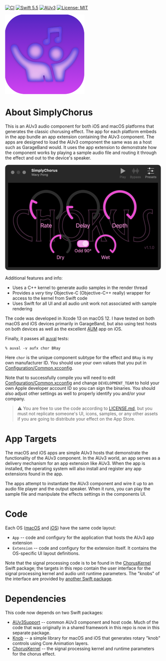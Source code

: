 [![CI](https://github.com/bradhowes/SimplyChorus/actions/workflows/CI.yml/badge.svg?branch=main)](https://github.com/bradhowes/SimplyChorus/actions/workflows/CI.yml)
[![Swift 5.5](https://img.shields.io/badge/Swift-5.5-orange.svg?style=flat)](https://swift.org)
[![AUv3](https://img.shields.io/badge/AudioUnit-AUv3-orange.svg)](https://developer.apple.com/documentation/audiounit)
[![License: MIT](https://img.shields.io/badge/License-MIT-A31F34.svg)](https://opensource.org/licenses/MIT)

![](Media/SimplyChorus.png)

# About SimplyChorus

This is an AUv3 audio component for both iOS and macOS platforms that generates the classic chorusing effect. The
app for each platform embeds in the app bundle an app extension containing the AUv3 component. The apps are designed
to load the AUv3 component the same was as a host such as GarageBand would. It uses the app extension to
demonstrate how the component works  by playing a sample audio file and routing it through the effect and out to
the device's speaker.

![](Media/macOS.png)

Additional features and info:

* Uses a C++ kernel to generate audio samples in the render thread
* Provides a *very* tiny Objective-C (Objective-C++ really) wrapper for access to the kernel from Swift code
* Uses Swift for all UI and all audio unit work not associated with sample rendering

The code was developed in Xcode 13 on macOS 12. I have tested on both macOS and iOS devices primarily in
GarageBand, but also using test hosts on both devices as well as the excellent
[AUM](https://apps.apple.com/us/app/aum-audio-mixer/id1055636344) app on iOS.

Finally, it passes all
[auval](https://developer.apple.com/library/archive/documentation/MusicAudio/Conceptual/AudioUnitProgrammingGuide/AudioUnitDevelopmentFundamentals/AudioUnitDevelopmentFundamentals.html)
tests:

```
% auval -v aufx chor BRay
```

Here `chor` is the unique component subtype for the effect and `BRay` is my own manufacturer ID. You should use
your own values that you put in [Configuration/Common.xcconfig](Configuration/Common.xcconfig).

Note that to successfully compile you will need to edit
[Configuration/Common.xcconfig](Configuration/Common.xcconfig) and change `DEVELOPMENT_TEAM` to hold your own
Apple developer account ID so you can sign the binaries. You should also adjust other settings as well to
properly identify you and/or your company.

> :warning: You are free to use the code according to [LICENSE.md](LICENSE.md), but you must not replicate
> someone's UI, icons, samples, or any other assets if you are going to distribute your effect on the App Store.

# App Targets

The macOS and iOS apps are simple AUv3 hosts that demonstrate the functionality of the AUv3 component. In the
AUv3 world, an app serves as a delivery mechanism for an app extension like AUv3. When the app is installed, the
operating system will also install and register any app extensions found in the app.

The apps attempt to instantiate the AUv3 component and wire it up to an audio file player and the output
speaker. When it runs, you can play the sample file and manipulate the effects settings in the components UI.

# Code

Each OS ([macOS](macOS) and [iOS](iOS)) have the same code layout:

* `App` -- code and configury for the application that hosts the AUv3 app extension
* `Extension` -- code and configury for the extension itself. It contains the OS-specific UI layout
  definitions.

Note that the signal processing code is to be found in the
[ChorusKernel](https://github.com/bradhowes/ChorusKernel) Swift package; the targets in this repo contain the
user interface for the signal processing kernel and audio unit runtime parameters. The "knobs" of the interface
are provided by [another Swift package](https://github.com/bradhowes/knob).

# Dependencies

This code now depends on two Swift packages:

- [AUv3Support](https://github.com/bradhowes/AUv3Support) -- common AUv3 component and host code. Much of the code that
was originally in a shared framework in this repo is now in this separate package.
- [Knob](https://github.com/bradhowes/knob) -- a simple library for macOS and iOS that generates rotary "knob"
controls using Core Animation layers.
- [ChorusKernel](https://github.com/bradhowes/ChorusKernel) -- the signal processing kernel and runtime
parameters for the chorus effect.
